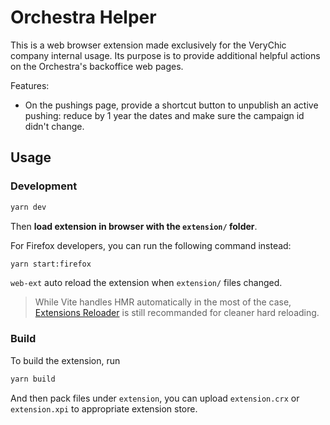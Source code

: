 # Orchestra Helper

This is a web browser extension made exclusively for the VeryChic company internal usage.
Its purpose is to provide additional helpful actions on the Orchestra's backoffice web pages.

Features:
 * On the pushings page, provide a shortcut button to unpublish an active pushing: reduce by 1 year the dates and make sure the campaign id didn't change.

## Usage

### Development

```bash
yarn dev
```

Then **load extension in browser with the `extension/` folder**.

For Firefox developers, you can run the following command instead:

```bash
yarn start:firefox
```

`web-ext` auto reload the extension when `extension/` files changed.

> While Vite handles HMR automatically in the most of the case, [Extensions Reloader](https://chrome.google.com/webstore/detail/fimgfedafeadlieiabdeeaodndnlbhid) is still recommanded for cleaner hard reloading.

### Build

To build the extension, run

```bash
yarn build
```

And then pack files under `extension`, you can upload `extension.crx` or `extension.xpi` to appropriate extension store.
